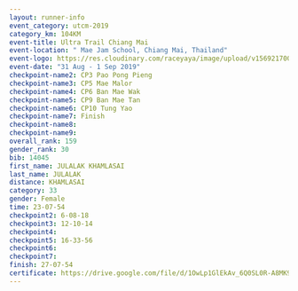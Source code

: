 ```yaml
---
layout: runner-info 
event_category: utcm-2019 
category_km: 104KM 
event-title: Ultra Trail Chiang Mai 
event-location: " Mae Jam School, Chiang Mai, Thailand" 
event-logo: https://res.cloudinary.com/raceyaya/image/upload/v1569217001/logo/ultra-trail-chiangmai_ay7efp.jpg 
event-date: "31 Aug - 1 Sep 2019" 
checkpoint-name2: CP3 Pao Pong Pieng 
checkpoint-name3: CP5 Mae Malor 
checkpoint-name4: CP6 Ban Mae Wak  
checkpoint-name5: CP9 Ban Mae Tan 
checkpoint-name6: CP10 Tung Yao 
checkpoint-name7: Finish 
checkpoint-name8: 
checkpoint-name9: 
overall_rank: 159
gender_rank: 30
bib: 14045
first_name: JULALAK KHAMLASAI
last_name: JULALAK
distance: KHAMLASAI
category: 33
gender: Female
time: 23-07-54
checkpoint2: 6-08-18
checkpoint3: 12-10-14
checkpoint4: 
checkpoint5: 16-33-56
checkpoint6: 
checkpoint7: 
finish: 27-07-54
certificate: https://drive.google.com/file/d/1OwLp1GlEkAv_6Q0SL0R-A8MK9lskMds5/view?usp=sharing
---
```

